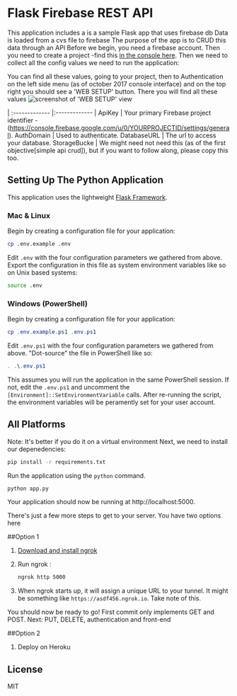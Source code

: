 
# Flask Firebase REST API

This application includes a is a sample Flask app that uses firebase db
Data is loaded from a cvs file to firebase
The purpose of the app is to CRUD this data through an API
Before we begin, you need a firebase account. Then you need to create a project -find this [in the console here](https://console.firebase.google.com). Then we need to collect all the config values we need to run the application:


 
You can find all these values, going to your project, then to Authentication on the left side menu (as of october 2017 console interface)
and on the top right you should see a 'WEB SETUP' button. There you will find all these values
 ![screenshot of 'WEB SETUP' view]( https://www.google.com.mx/url?sa=i&rct=j&q=&esrc=s&source=images&cd=&cad=rja&uact=8&ved=0ahUKEwjT4b7rjdvWAhUByWMKHZTGAFoQjRwIBw&url=https%3A%2F%2Fmedium.com%2F%40jamesmarino%2Fgetting-started-with-react-native-and-firebase-ab1f396db549&psig=AOvVaw3VGshzI9ZocFKWi0jHFl9Z&ust=1507348751728588)
 
| :-------------  |:------------- |
ApiKey | Your primary Firebase project  identifier - (https://console.firebase.google.com/u/0/YOURPROJECTID/settings/general).
AuthDomain | Used to authenticate.
DatabaseURL | The url to access your database.
StorageBucke | We might need not need this (as of the first objective[simple api crud]), but if you want to follow along, please copy this too.

## Setting Up The Python Application

This application uses the lightweight [Flask Framework](http://flask.pocoo.org/).

### Mac & Linux

Begin by creating a configuration file for your application:

```bash
cp .env.example .env
```

Edit `.env` with the four configuration parameters we gathered from above. Export
the configuration in this file as system environment variables like so on Unix
based systems:

```bash
source .env
```

### Windows (PowerShell)

Begin by creating a configuration file for your application:

```powershell
cp .env.example.ps1 .env.ps1
```

Edit `.env.ps1` with the four configuration parameters we gathered from above.
"Dot-source" the file in PowerShell like so:

```powershell
. .\.env.ps1
```

This assumes you will run the application in the same PowerShell session. If not,
edit the `.env.ps1` and uncomment the `[Environment]::SetEnvironmentVariable` calls.
After re-running the script, the environment variables will be peramently set for
your user account.

## All Platforms

Note: It's better if you do it on a virtual environment
Next, we need to install our depenedencies:

```bash
pip install -r requirements.txt
```

Run the application using the `python` command.

```bash
python app.py
```

Your application should now be running at http://localhost:5000.

There's just a few more steps to get to your server. You have two options here

##Option 1

1. [Download and install ngrok](https://ngrok.com/download)

2. Run ngrok :

    ```bash
    ngrok http 5000
    ```

3. When ngrok starts up, it will assign a unique URL to your tunnel.
It might be something like `https://asdf456.ngrok.io`. Take note of this.


You should now be ready to go!
First commit only implements GET and POST.
Next: PUT, DELETE, authentication and front-end



##Option 2

1. Deploy on Heroku


## License

MIT
